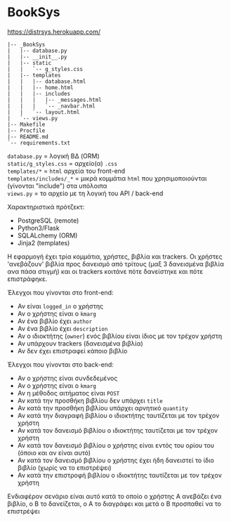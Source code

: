# BookSys

https://distrsys.herokuapp.com/


```
|-- _BookSys
|   |-- database.py
|   |-- __init__.py
|   |-- static
|   |   `-- g_styles.css
|   |-- templates
|   |   |-- database.html
|   |   |-- home.html
|   |   |-- includes
|   |   |   |-- _messages.html
|   |   |   `-- _navbar.html
|   |   `-- layout.html
|   `-- views.py
|-- Makefile
|-- Procfile
|-- README.md
`-- requirements.txt
```

`database.py` = λογική ΒΔ (ORM)  
`static/g_styles.css` = αρχείο(α) `.css`  
`templates/*` = `html` αρχεία του front-end  
`templates/includes/_*` = μικρά κομμάτια `html` που χρησιμοποιούνται (γίνονται "include") στα υπόλοιπα  
`views.py` = το αρχείο με τη λογική του API / back-end  

Χαρακτηριστικά πρότζεκτ:
* PostgreSQL (remote)
* Python3/Flask
* SQLALchemy (ORM)
* Jinja2 (templates)

Η εφαρμογή έχει τρία κομμάτια, χρήστες, βιβλία και trackers. Οι χρήστες 'ανεβάζουν' βιβλία προς δανεισμό από τρίτους 
(μαξ 3 δανεισμένα βιβλία ανα πάσα στιγμή) και οι trackers κοιτάνε πότε δανείστηκε και πότε επιστράφηκε.

Έλεγχοι που γίνονται στο front-end:
* Αν είναι `logged_in` ο χρήστης
* Αν ο χρήστης είναι ο `kmarg`
* Αν ένα βιβλίο έχει `author`
* Αν ένα βιβλίο έχει `description`
* Αν ο ιδιοκτήτης (`owner`) ενός βιβλίου είναι ίδιος με τον τρέχον χρήστη
* Αν υπάρχουν trackers (δανεισμένα βιβλία)
* Αν δεν έχει επιστραφεί κάποιο βιβλίο

Έλεγχοι που γίνονται στο back-end:
* Αν ο χρήστης είναι συνδεδεμένος
* Αν ο χρήστης είναι ο `kmarg`
* Αν η μέθοδος αιτήματος είναι `POST`
* Αν κατά την προσθήκη βιβλίου δεν υπάρχει `title`
* Αν κατά την προσθήκη βιβλίου υπάρχει αρνητικό `quantity`
* Αν κατά την διαγραφή βιβλίου ο ιδιοκτήτης ταυτίζεται με τον τρέχον χρήστη
* Αν κατά τον δανεισμό βιβλίου ο ιδιοκτήτης ταυτίζεται με τον τρέχον χρήστη
* Αν κατά τον δανεισμό βιβλίου ο χρήστης είναι εντός του ορίου του (όποιο και αν είναι αυτό)
* Αν κατά τον δανεισμό βιβλίου ο χρήστης έχει ήδη δανειστεί το ίδιο βιβλίο (χωρίς να το επιστρέψει)
* Αν κατά την επιστροφή βιβλίου ο ιδιοκτήτης ταυτίζεται με τον τρέχον χρήστη

Ενδιαφέρον σενάριο είναι αυτό κατά το οποίο ο χρήστης Α ανεβάζει ένα βιβλίο, ο Β το δανείζεται, ο Α το διαγράφει και μετά ο Β προσπαθεί να το επιστρέψει
